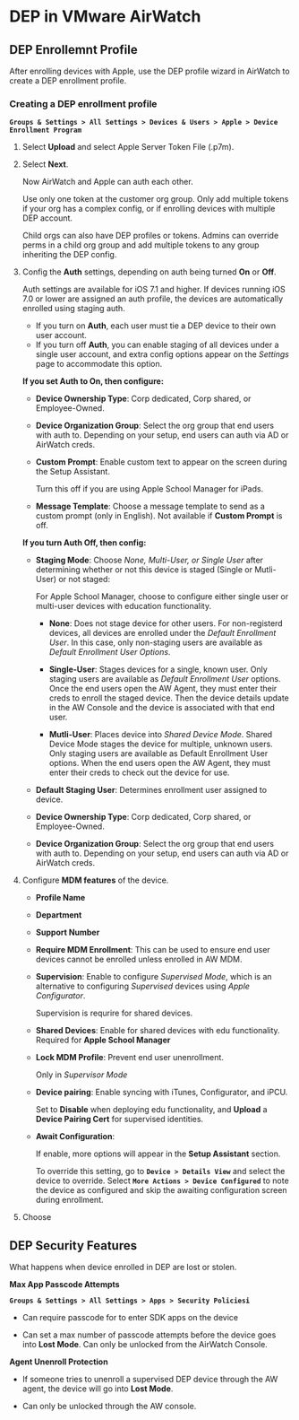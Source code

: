 # DEP in VMware AirWatch

## DEP Enrollemnt Profile

After enrolling devices with Apple, use the DEP profile wizard in AirWatch to
create a DEP enrollment profile. 

### Creating a DEP enrollment profile

**`Groups & Settings > All Settings > Devices & Users > Apple > Device Enrollment
Program`**

1.  Select **Upload** and select Apple Server Token File (.p7m).
2.  Select **Next**. 

    Now AirWatch and Apple can auth each other. 

    Use only one token at the customer org group. Only add multiple tokens if
    your org has a complex config, or if enrolling devices with multiple DEP
    account.

    Child orgs can also have DEP profiles or tokens. Admins can override perms
    in a child org group and add multiple tokens to any group inheriting the DEP
    config.

3.  Config the **Auth** settings, depending on auth being turned **On** or
    **Off**.

    Auth settings are available for iOS 7.1 and higher. If devices running iOS
    7.0 or lower are assigned an auth profile, the devices are automatically
    enrolled using staging auth.

    -   If you turn on **Auth**, each user must tie a DEP device to their own
        user account.
    -   If you turn off **Auth**, you can enable staging of all devices under a
        single user account, and extra config options appear on the _Settings_
        page to accommodate this option. 

    **If you set Auth to On, then configure:**

    -   **Device Ownership Type**: Corp dedicated, Corp shared, or Employee-Owned.

    -   **Device Organization Group**: Select the org group that end users with auth
        to. Depending on your setup, end users can auth via AD or AirWatch creds. 

    -   **Custom Prompt**: Enable custom text to appear on the screen during the
        Setup Assistant. 

        Turn this off if you are using Apple School Manager for iPads.

    -   **Message Template**: Choose a message template to send as a custom prompt
        (only in English). Not available if **Custom Prompt** is off.

    **If you turn Auth Off, then config:**

    -   **Staging Mode**: Choose _None, Multi-User, or Single User_ after
        determining whether or not this device is staged (Single or Mutli-User)
        or not staged: 

        For Apple School Manager, choose to configure either single user or
        multi-user devices with education functionality.

        -   **None**: Does not stage device for other users. For non-registerd
        devices, all devices are enrolled under the _Default Enrollment User_.
        In this case, only non-staging users are available as _Default
        Enrollment User Options_.

        -   **Single-User**: Stages devices for a single, known user. Only
        staging users are available as _Default Enrollment User_ options. Once
        the end users open the AW Agent, they must enter their creds to enroll
        the staged device. Then the device details update in the AW Console and
        the device is associated with that end user.

        -   **Mutli-User**: Places device into _Shared Device Mode_. Shared
        Device Mode stages the device for multiple, unknown users. Only staging
        users are available as Default Enrollment User options. When the end
        users open the AW Agent, they must enter their creds to check out the
        device for use. 

    -   **Default Staging User**: Determines enrollment user assigned to device.

    -   **Device Ownership Type**: Corp dedicated, Corp shared, or Employee-Owned.

    -   **Device Organization Group**: Select the org group that end users with auth
        to. Depending on your setup, end users can auth via AD or AirWatch creds. 

4.  Configure **MDM features** of the device.

    -   **Profile Name**
    -   **Department**
    -   **Support Number**
    -   **Require MDM Enrollment**: This can be used to ensure end user devices
        cannot be enrolled unless enrolled in AW MDM.
    -   **Supervision**: Enable to configure _Supervised Mode_, which is an
        alternative to configuring _Supervised_ devices using _Apple
        Configurator_.

        Supervision is requrire for shared devices.

    -   **Shared Devices**: Enable for shared devices with edu functionality.
        Required for **Apple School Manager**

    -   **Lock MDM Profile**: Prevent end user unenrollment.

        Only in _Supervisor Mode_

    -   **Device pairing**: Enable syncing with iTunes, Configurator, and iPCU. 

        Set to **Disable** when deploying edu functionality, and **Upload** a
        **Device Pairing Cert** for supervised identities. 

    -   **Await Configuration**: 

        If enable, more options will appear in the **Setup Assistant** section.

        To override this setting, go to **`Device > Details View`** and select
        the device to override. Select **`More Actions > Device Configured`** to
        note the device as configured and skip the awaiting configuration screen
        during enrollment.

5.  Choose


## DEP Security Features 

What happens when device enrolled in DEP are lost or stolen. 

**Max App Passcode Attempts**

**`Groups & Settings > All Settings > Apps > Security Policiesi`** 

-   Can require passcode for to enter SDK apps on the device

-   Can set a max number of passcode attempts before the device goes into **Lost
    Mode**. Can only be unlocked from the AirWatch Console.

**Agent Unenroll Protection**

-   If someone tries to unenroll a supervised DEP device through the AW agent,
    the device will go into **Lost Mode**.

-   Can only be unlocked through the AW console.

